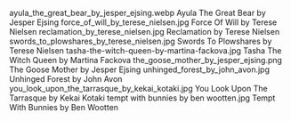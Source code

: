 ayula_the_great_bear_by_jesper_ejsing.webp Ayula The Great Bear by Jesper Ejsing
force_of_will_by_terese_nielsen.jpg Force Of Will by Terese Nielsen
reclamation_by_terese_nielsen.jpg Reclamation by Terese Nielsen
swords_to_plowshares_by_terese_nielsen.jpg Swords To Plowshares by Terese Nielsen
tasha-the-witch-queen-by-martina-fackova.jpg Tasha The Witch Queen by Martina Fackova
the_goose_mother_by_jesper_ejsing.png The Goose Mother by Jesper Ejsing
unhinged_forest_by_john_avon.jpg Unhinged Forest by John Avon
you_look_upon_the_tarrasque_by_kekai_kotaki.jpg You Look Upon The Tarrasque by Kekai Kotaki
tempt with bunnies by ben wootten.jpg Tempt With Bunnies by Ben Wootten
